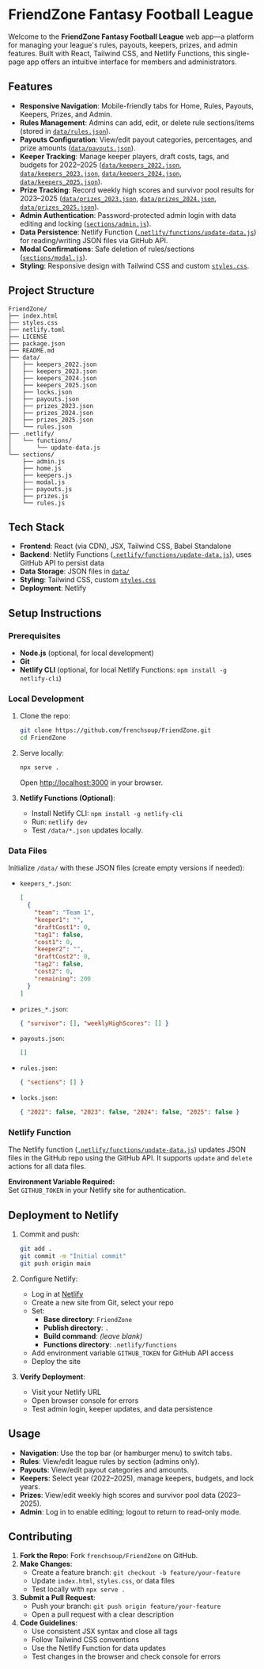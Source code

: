 # FriendZone Fantasy Football League

Welcome to the **FriendZone Fantasy Football League** web app—a platform for managing your league's rules, payouts, keepers, prizes, and admin features. Built with React, Tailwind CSS, and Netlify Functions, this single-page app offers an intuitive interface for members and administrators.

## Features

- **Responsive Navigation**: Mobile-friendly tabs for Home, Rules, Payouts, Keepers, Prizes, and Admin.
- **Rules Management**: Admins can add, edit, or delete rule sections/items (stored in [`data/rules.json`](data/rules.json)).
- **Payouts Configuration**: View/edit payout categories, percentages, and prize amounts ([`data/payouts.json`](data/payouts.json)).
- **Keeper Tracking**: Manage keeper players, draft costs, tags, and budgets for 2022–2025 ([`data/keepers_2022.json`](data/keepers_2022.json), [`data/keepers_2023.json`](data/keepers_2023.json), [`data/keepers_2024.json`](data/keepers_2024.json), [`data/keepers_2025.json`](data/keepers_2025.json)).
- **Prize Tracking**: Record weekly high scores and survivor pool results for 2023–2025 ([`data/prizes_2023.json`](data/prizes_2023.json), [`data/prizes_2024.json`](data/prizes_2024.json), [`data/prizes_2025.json`](data/prizes_2025.json)).
- **Admin Authentication**: Password-protected admin login with data editing and locking ([`sections/admin.js`](sections/admin.js)).
- **Data Persistence**: Netlify Function ([`.netlify/functions/update-data.js`](.netlify/functions/update-data.js)) for reading/writing JSON files via GitHub API.
- **Modal Confirmations**: Safe deletion of rules/sections ([`sections/modal.js`](sections/modal.js)).
- **Styling**: Responsive design with Tailwind CSS and custom [`styles.css`](styles.css).

## Project Structure

```
FriendZone/
├── index.html
├── styles.css
├── netlify.toml
├── LICENSE
├── package.json
├── README.md
├── data/
│   ├── keepers_2022.json
│   ├── keepers_2023.json
│   ├── keepers_2024.json
│   ├── keepers_2025.json
│   ├── locks.json
│   ├── payouts.json
│   ├── prizes_2023.json
│   ├── prizes_2024.json
│   ├── prizes_2025.json
│   └── rules.json
├── .netlify/
│   └── functions/
│       └── update-data.js
└── sections/
    ├── admin.js
    ├── home.js
    ├── keepers.js
    ├── modal.js
    ├── payouts.js
    ├── prizes.js
    └── rules.js
```

## Tech Stack

- **Frontend**: React (via CDN), JSX, Tailwind CSS, Babel Standalone
- **Backend**: Netlify Functions ([`.netlify/functions/update-data.js`](.netlify/functions/update-data.js)), uses GitHub API to persist data
- **Data Storage**: JSON files in [`data/`](data/)
- **Styling**: Tailwind CSS, custom [`styles.css`](styles.css)
- **Deployment**: Netlify

## Setup Instructions

### Prerequisites

- **Node.js** (optional, for local development)
- **Git**
- **Netlify CLI** (optional, for local Netlify Functions: `npm install -g netlify-cli`)

### Local Development

1. Clone the repo:
    ```sh
    git clone https://github.com/frenchsoup/FriendZone.git
    cd FriendZone
    ```
2. Serve locally:
    ```sh
    npx serve .
    ```
    Open [http://localhost:3000](http://localhost:3000) in your browser.

3. **Netlify Functions (Optional)**:
    - Install Netlify CLI: `npm install -g netlify-cli`
    - Run: `netlify dev`
    - Test `/data/*.json` updates locally.

### Data Files

Initialize `/data/` with these JSON files (create empty versions if needed):

- `keepers_*.json`:
    ```json
    [
      {
        "team": "Team 1",
        "keeper1": "",
        "draftCost1": 0,
        "tag1": false,
        "cost1": 0,
        "keeper2": "",
        "draftCost2": 0,
        "tag2": false,
        "cost2": 0,
        "remaining": 200
      }
    ]
    ```
- `prizes_*.json`:
    ```json
    { "survivor": [], "weeklyHighScores": [] }
    ```
- `payouts.json`:
    ```json
    []
    ```
- `rules.json`:
    ```json
    { "sections": [] }
    ```
- `locks.json`:
    ```json
    { "2022": false, "2023": false, "2024": false, "2025": false }
    ```

### Netlify Function

The Netlify function ([`.netlify/functions/update-data.js`](.netlify/functions/update-data.js)) updates JSON files in the GitHub repo using the GitHub API. It supports `update` and `delete` actions for all data files.

**Environment Variable Required:**  
Set `GITHUB_TOKEN` in your Netlify site for authentication.

## Deployment to Netlify

1. Commit and push:
    ```sh
    git add .
    git commit -m "Initial commit"
    git push origin main
    ```
2. Configure Netlify:
    - Log in at [Netlify](https://app.netlify.com/)
    - Create a new site from Git, select your repo
    - Set:
        - **Base directory**: `FriendZone`
        - **Publish directory**: `.`
        - **Build command**: _(leave blank)_
        - **Functions directory**: `.netlify/functions`
    - Add environment variable `GITHUB_TOKEN` for GitHub API access
    - Deploy the site

3. **Verify Deployment**:
    - Visit your Netlify URL
    - Open browser console for errors
    - Test admin login, keeper updates, and data persistence

## Usage

- **Navigation**: Use the top bar (or hamburger menu) to switch tabs.
- **Rules**: View/edit league rules by section (admins only).
- **Payouts**: View/edit payout categories and amounts.
- **Keepers**: Select year (2022–2025), manage keepers, budgets, and lock years.
- **Prizes**: View/edit weekly high scores and survivor pool data (2023–2025).
- **Admin**: Log in to enable editing; logout to return to read-only mode.

## Contributing

1. **Fork the Repo**: Fork `frenchsoup/FriendZone` on GitHub.
2. **Make Changes**:
    - Create a feature branch: `git checkout -b feature/your-feature`
    - Update `index.html`, `styles.css`, or data files
    - Test locally with `npx serve .`
3. **Submit a Pull Request**:
    - Push your branch: `git push origin feature/your-feature`
    - Open a pull request with a clear description
4. **Code Guidelines**:
    - Use consistent JSX syntax and close all tags
    - Follow Tailwind CSS conventions
    - Use the Netlify Function for data updates
    - Test changes in the browser and check console for errors
